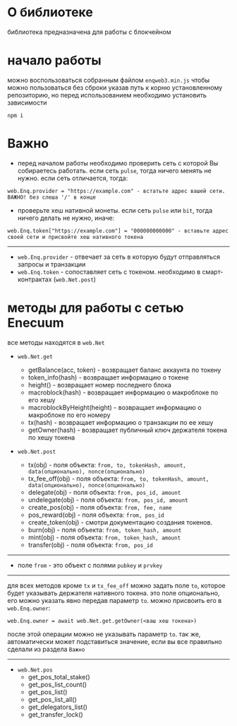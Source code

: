# О библиотеке
библиотека предназначена для работы с блокчейном

# начало работы

можно воспользоваться собранным файлом `enqweb3.min.js`
чтобы можно пользоваться без сброки указав путь к корню установленному репозиторию, но перед использованием необходимо установить зависимости
```
npm i
```
# Важно
- перед началом работы необходимо проверить сеть с которой Вы собираетесь работать. если сеть `pulse`, тогда ничего менять не нужно. если сеть отличается, тогда:
```
web.Enq.provider = "https://example.com" - встатьте адрес вашей сети. ВАЖНО! без слеша '/' в конце
```
- проверьте хеш нативной монеты. если сеть `pulse` или `bit`, тогда ничего делать не нужно, иначе:
```
web.Enq.token["https://example.com"] = "000000000000" - вставьте адрес своей сети и присвойте хеш нативного токена 
```
____
- `web.Enq.provider`  - отвечает за сеть в которую будут отправляться запросы и транзакции
- `web.Enq.token` - сопоставляет сеть с токеном. необходимо в смарт-контрактах (`web.Net.post`)

# методы для работы с сетью Enecuum
все методы находятся в `web.Net`
- `web.Net.get`
    - getBalance(acc, token) - возвращает баланс аккаунта по токену 
    - token_info(hash) - возвращает информацию о токене 
    - height() - возвращает номер последнего блока
    - macroblock(hash) - возвращает информацию о макроблоке по его хешу
    - macroblockByHeight(height) - возвращает информацию о макроблоке по его номеру
    - tx(hash) - возвращает информацию о транзакции по ее хешу
    - getOwner(hash) - возвращает публичный ключ держателя токена по хешу токена
    
- `web.Net.post`
    - tx(obj) - поля объекта: `from, to, tokenHash, amount, data(опционально), nonce(опционально)`
    - tx_fee_off(obj) - поля объекта: `from, to, tokenHash, amount, data(опционально), nonce(опционально)`
    - delegate(obj) - поля объекта: `from, pos_id, amount`
    - undelegate(obj) - поля объекта: `from, pos_id, amount`
    - create_pos(obj) - поля объекта: `from, fee, name`
    - pos_reward(obj) - поля объекта: `from, pos_id`
    - create_token(obj) - смотри документацию создания токенов.
    - burn(obj) - поля объекта: `from, token_hash, amount`
    - mint(obj) - поля объекта: `from, token_hash, amount`
    - transfer(obj) - поля объекта: `from, pos_id`
    
____
- поле `from` - это объект с полями `pubkey` и `prvkey`
----
для всех методов кроме `tx` и  `tx_fee_off` можно задать поле `to`, которое будет указывать держателя нативного токена.
это поле опционально, его можно указать явно передав параметр `to`. можно присвоить его в `web.Enq.owner`:
```
web.Enq.owner = await web.Net.get.getOwner(<ваш хеш токена>)
```
после этой операции можно не указывать параметр `to`. 
так же, автоматически может подставиться значение, если вы все правильно сделали из раздела `Важно`
____
  - `web.Net.pos`
    - get_pos_total_stake()
    - get_pos_list_count()
    - get_pos_list()
    - get_pos_list_all()
    - get_delegators_list()
    - get_transfer_lock()